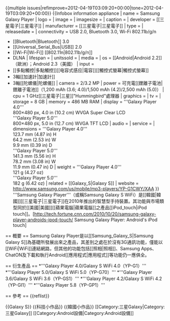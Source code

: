 {{multiple issues|refimprove=2012-04-19T03:09:20+00:00|tone=2012-04-19T03:09:20+00:00}}
{{Infobox information appliance
| name         = Samsung Galaxy Player
| logo         =
| image        =
| imagesize    =
| caption      =
| developer    = [[三星電子|三星電子]]
| manufacturer = [[三星電子|三星電子]]
| type         =
| releasedate  =
| connectivity = USB 2.0, Bluetooth 3.0, Wi-Fi 802.11b/g/n
* [[Bluetooth|Bluetooth]] 3.0
* [[Universal_Serial_Bus|USB]] 2.0
* [[Wi-Fi|Wi-Fi]] [[802.11n|802.11b/g/n]]
* DLNA
| lifespan     =
| unitssold    =
| media        =
| os           = [[Android|Android 2.2]]（歐洲）；Android 2.3（美國）
| input        =
* [[多點觸控|多點觸控]][[电容式感应|電容]][[觸控式螢幕|觸控式螢幕]]
* 3軸[[加速計|加速計]]
* 3軸[[陀螺儀|陀螺儀]]
| camera       = 2/3.2 MP
| power        = 可充電[[鋰離子電池|鋰離子電池]]（1,200 mAh (3.6; 4.0)/1,500 mAh (4.2)/2,500 mAh (5.0)）
| cpu          = 1 GHz[[三星電子|三星]]"Hummingbird"處理器
| graphics     =
| tv           =
| storage      = 8 GB
| memory       = 486 MB RAM
| display      = '''Galaxy Player 4.0''' <br /> 800×480 px, 4.0 in (10.2 cm) WVGA Super Clear LCD <br /> '''Galaxy Player 5.0''' <br /> 800×480 px, 5.0 in (12.7 cm) WVGA TFT LCD
| audio        =
| service      =
| dimensions   = '''Galaxy Player 4.0''' <br /> 123.7 mm (4.87 in) H <br /> 64.2 mm (2.53 in) W <br /> 9.9 mm (0.39 in) D <br /> '''Galaxy Player 5.0''' <br /> 141.3 mm (5.56 in) H <br /> 78.2 mm (3.08 in) W <br /> 11.9 mm (0.47 in) D
| weight       = '''Galaxy Player 4.0''' <br /> 121 g (4.27 oz) <br /> '''Galaxy Player 5.0''' <br /> 182 g (6.42 oz)
| related      = [[Galaxy_S|Galaxy S]]
| website      = http://www.samsung.com/us/mobile/mp3-players/YP-G1CWY/XAA
}}
'''Samsung Galaxy Player'''（或稱Samsung Galaxy S WiFi）是[[韓國|韓國]][[三星電子|三星電子]]在2010年推出的智慧型手持裝置。其功能與市場類型同於[[美國|美國]][[蘋果電腦|蘋果電腦]]之產品[[iPod_touch|iPod touch]]。<ref>[http://tech.fortune.cnn.com/2010/10/20/samsung-galaxy-player-androids-ipod-touch/ Samsung Galaxy Player: Android's iPod touch]</ref>

== 概要 ==
Samsung Galaxy Player是以[[Samsung_Galaxy_S|Samsung Galaxy S]]為基礎所發展出來之產品，其差別之處在於沒有3G通訊功能，僅能以[[WiFi|WiFi]]連結網路，但其他的功能包括[[照相|照相]]、Samsung Apps、ChatON及下載和執行Android[[應用程式|應用程式]]等功能仍一應俱全。

== 衍生產品 ==
*'''Galaxy Player 4.0/Galaxy S WiFi 4.0（YP-G1）'''
*'''Galaxy Player 5.0/Galaxy S WiFi 5.0（YP-G70）'''
*'''Galaxy Player 3.6/Galaxy S WiFi 3.6（YP-GS1）'''
*'''Galaxy Player 4.2/Galaxy S WiFi 4.2（YP-GI1）'''
*'''Galaxy Player 5.8（YP-GP1）'''

== 參考 ==
{{reflist}}

{{Galaxy S}}
{{科技小作品}}
{{韓國小作品}}
[[Category:三星Galaxy|Category:三星Galaxy]]
[[Category:Android設備|Category:Android設備]]